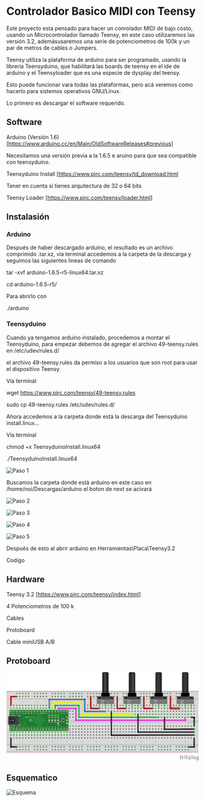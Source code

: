 # Controlador Basico  MIDI con Teensy 

Este proyecto esta pensado para hacer un conrolador MIDI de bajo costo, usando un Microcontrolador llamado Teensy, en este caso utilizaremos las versión 3.2, ademásusaremos una serie de potenciometros de 100k y un par de metros de cables o Jumpers.

Teensy utiliza la plataforma de arduino para ser programado, usando la libreria Teensyduino, que habilitará las boards de teensy en el ide de arduino y el Teensyloader que es una especie de dysplay del teensy.

Esto puede funcionar vara todas las plataformas, pero acá veremos como hacerlo para sistemos operativos GNU/Linux.

Lo primero es descargar el software requerido.


## Software 

Arduino (Versión 1.6) [https://www.arduino.cc/en/Main/OldSoftwareReleases#previous]

Necesitamos una versión previa a la 1.6.5 e aruino para que sea compatible con teensyduino.

Teensyduino Install [https://www.pjrc.com/teensy/td_download.html

Tener en cuenta si tienes arquitectura de 32 o 64 bits

Teensy Loader [https://www.pjrc.com/teensy/loader.html]

## Instalasión

### Arduino 

Después de haber descargado arduino, el resultado es un archivo comprimido .tar.xz,  vía  terminal accedemos a la carpeta de la descarga y seguimos las siguientes lineas de comando 

tar -xvf arduino-1.6.5-r5-linux64.tar.xz

cd arduino-1.6.5-r5/

Para abrirlo con 

./arduino

### Teensyduino

Cuando ya tengamos arduino instalado, procedemos a montar el Teensyduino, para empezar  debemos de agregar el archivo 49-teensy.rules en /etc/udev/rules.d/ 

el archivo 49-teensy.rules da permiso a los usuarios que son root para usar el dispositivo Teensy.

Vía terminal 

wget https://www.pjrc.com/teensy/49-teensy.rules

sudo cp 49-teensy.rules /etc/udev/rules.d/

Ahora accedemos a la carpeta donde está la descarga del Teensyduino install.linux...

Vía terminal 

chmod +x TeensyduinoInstall.linux64 

./TeensyduinoInstall.linux64 

![Paso 1](https://archive.org/download/teensyInstall/teensy1.png)  

Buscamos la carpeta donde está arduino en este caso en /home/noi/Descargas/arduino el boton de next se acivará

![Paso 2](https://archive.org/download/teensyInstall/teensy2.png)

![Paso 3](https://archive.org/download/teensyInstall/teensy3.png)

![Paso 4](https://archive.org/download/teensyInstall/teensy4.png)

![Paso 5](https://archive.org/download/teensyInstall/teensy5.png)

Después de esto al abrir arduino en Herramientas\Placa\Teensy3.2



Codigo 

## Hardware

Teensy 3.2 [https://www.pjrc.com/teensy/index.html]

4 Potenciometros de 100 k 

Cables 

Protoboard

Cable miniUSB A/B

## Protoboard

![Proto](https://github.com/Noisk8/Basic-MIDI-con-Teensy-/blob/master/MIDI-T_bb.png)


## Esquematico 

![Esquema](https://github.com/Noisk8/Basic-MIDI-con-Teensy-/blob/master/MIDI-T_esquem%C3%A1tico2.png)

